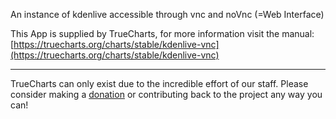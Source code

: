 An instance of kdenlive accessible through vnc and noVnc (=Web Interface)

This App is supplied by TrueCharts, for more information visit the manual: [https://truecharts.org/charts/stable/kdenlive-vnc](https://truecharts.org/charts/stable/kdenlive-vnc)

---

TrueCharts can only exist due to the incredible effort of our staff.
Please consider making a [donation](https://truecharts.org/sponsor) or contributing back to the project any way you can!
